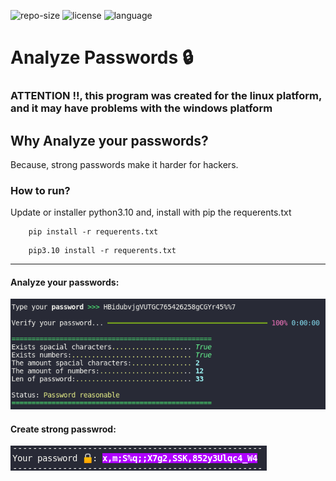 ![repo-size](https://img.shields.io/github/repo-size/HugoRodrigues01/analyze-passwords?style=for-the-badge)
![license](https://img.shields.io/github/license/HugoRodrigues01/analyze-passwords?style=for-the-badge)
![language](https://img.shields.io/github/languages/top/HugoRodrigues01/analyze-passwords?style=for-the-badge)

# Analyze Passwords :lock:

### ATTENTION !!, this program was created for the linux platform, and it may have problems with the windows platform

## Why Analyze your passwords?
Because, strong passwords make it harder for hackers.

### How to run?
Update or installer python3.10 and, install with pip the requerents.txt
  
~~~001
    pip install -r requerents.txt
~~~
~~~002
    pip3.10 install -r requerents.txt
~~~

___

#### Analyze your passwords:
![img003](images/img003.png)


#### Create strong passwrod:
![imag002](images/img002.png)
